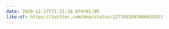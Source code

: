 ```yaml
---
date: 2020-12-27T21:31:18.874+01:00
like-of: https://twitter.com/Una/status/1277652897606635523
---
```

